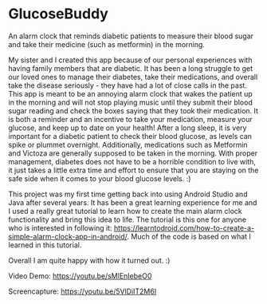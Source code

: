 # GlucoseBuddy
An alarm clock that reminds diabetic patients to measure their blood sugar and take their medicine (such as metformin) in the morning.

My sister and I created this app because of our personal experiences with having family members that are diabetic. It has been a long struggle to get our loved ones to manage their diabetes, take their medications, and overall take the disease seriously - they have had a lot of close calls in the past. This app is meant to be an annoying alarm clock that wakes the patient up in the morning and will not stop playing music until they submit their blood sugar reading and check the boxes saying that they took their medication. It is both a reminder and an incentive to take your medication, measure your glucose, and keep up to date on your health! After a long sleep, it is very important for a diabetic patient to check their blood glucose, as levels can spike or plummet overnight. Additionally, medications such as Metformin and Victoza are generally supposed to be taken in the morning. With proper management, diabetes does not have to be a horrible condition to live with, it just takes a little extra time and effort to ensure that you are staying on the safe side when it comes to your blood glucose levels. :)

This project was my first time getting back into using Android Studio and Java after several years. It has been a great learning experience for me and I used a really great tutorial to learn how to create the main alarm clock functionality and bring this idea to life. The tutorial is this one for anyone who is interested in following it: https://learntodroid.com/how-to-create-a-simple-alarm-clock-app-in-android/. Much of the code is based on what I learned in this tutorial.

Overall I am quite happy with how it turned out. :)

Video Demo: https://youtu.be/sMlEnIebeO0

Screencapture: https://youtu.be/5VlDiIT2M6I
